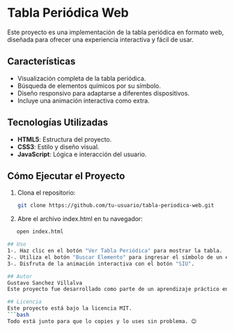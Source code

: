 # Tabla Periódica Web

Este proyecto es una implementación de la tabla periódica en formato web, diseñada para ofrecer una experiencia interactiva y fácil de usar.

## Características
- Visualización completa de la tabla periódica.
- Búsqueda de elementos químicos por su símbolo.
- Diseño responsivo para adaptarse a diferentes dispositivos.
- Incluye una animación interactiva como extra.

## Tecnologías Utilizadas
- **HTML5**: Estructura del proyecto.
- **CSS3**: Estilo y diseño visual.
- **JavaScript**: Lógica e interacción del usuario.

## Cómo Ejecutar el Proyecto
1. Clona el repositorio:
   ```bash
   git clone https://github.com/tu-usuario/tabla-periodica-web.git
2. Abre el archivo index.html en tu navegador:
```bash
   open index.html

## Uso
1-. Haz clic en el botón "Ver Tabla Periódica" para mostrar la tabla.
2-. Utiliza el botón "Buscar Elemento" para ingresar el símbolo de un elemento químico y obtener información sobre él.
3-. Disfruta de la animación interactiva con el botón "SIU".

## Autor
Gustavo Sanchez Villalva
Este proyecto fue desarrollado como parte de un aprendizaje práctico en tecnologías web.

## Licencia
Este proyecto está bajo la licencia MIT.
```bash
Todo está junto para que lo copies y lo uses sin problema. 😊
